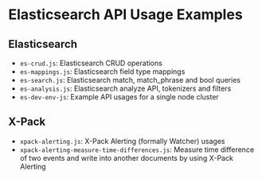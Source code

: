 # Elasticsearch API Usage Examples

## Elasticsearch

- `es-crud.js`: Elasticsearch CRUD operations
- `es-mappings.js`: Elasticsearch field type mappings
- `es-search.js`: Elasticsearch match, match_phrase and bool queries
- `es-analysis.js`: Elasticsearch analyze API, tokenizers and filters
- `es-dev-env-js`: Example API usages for a single node cluster

## X-Pack

- `xpack-alerting.js`: X-Pack Alerting (formally Watcher) usages
- `xpack-alerting-measure-time-differences.js`: Measure time difference of two events and write into another documents by using X-Pack Alerting
